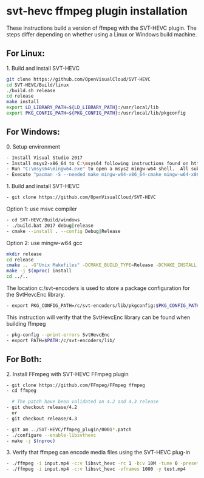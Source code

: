 # svt-hevc ffmpeg plugin installation

These instructions build a version of ffmpeg with the SVT-HEVC plugin.  The steps differ depending
on whether using a Linux or Windows build machine.

## For Linux:
1\. Build and install SVT-HEVC 
``` bash
git clone https://github.com/OpenVisualCloud/SVT-HEVC
cd SVT-HEVC/Build/linux
./build.sh release
cd release
make install
export LD_LIBRARY_PATH=${LD_LIBRARY_PATH}:/usr/local/lib
export PKG_CONFIG_PATH=${PKG_CONFIG_PATH}:/usr/local/lib/pkgconfig
```
## For Windows:
0\. Setup environment
``` bash
- Install Visual Studio 2017
- Install msys2-x86_64 to C:\msys64 following instructions found on http://www.msys2.org/
- Run "C:\msys64\mingw64.exe" to open a msys2 mingw-w64 shell.  All subsequent build steps should be done in this shell.
- Execute "pacman -S --needed make mingw-w64-x86_64-cmake mingw-w64-x86_64-gcc mingw-w64-x86_64-yasm mingw-w64-x86_64-SDL2 perl diffutils pkg-config git tar" in the console
```
1\. Build and install SVT-HEVC
``` bash
- git clone https://github.com/OpenVisualCloud/SVT-HEVC
```
Option 1: use msvc compiler
``` bash
- cd SVT-HEVC/Build/windows
- ./build.bat 2017 debug|release
- cmake --install . --config Debug|Release
```
Option 2: use mingw-w64 gcc
``` bash
mkdir release
cd release
cmake .. -G"Unix Makefiles" -DCMAKE_BUILD_TYPE=Release -DCMAKE_INSTALL_PREFIX=C:/svt-encoders -DBUILD_SHARED_LIBS=off
make -j $(nproc) install
cd ../..
```
The location c:/svt-encoders is used to store a package configuration for the SvtHevcEnc library.
``` bash
- export PKG_CONFIG_PATH=/c/svt-encoders/lib/pkgconfig:$PKG_CONFIG_PATH
```
This instruction will verify that the SvtHevcEnc library can be found when building ffmpeg
``` bash
- pkg-config --print-errors SvtHevcEnc
- export PATH=$PATH:/c/svt-encoders/lib/
```
## For Both:
2\. Install FFmpeg with SVT-HEVC FFmpeg plugin
``` bash
- git clone https://github.com/FFmpeg/FFmpeg ffmpeg
- cd ffmpeg

  # The patch have been validated on 4.2 and 4.3 release
- git checkout release/4.2
  or 
- git checkout release/4.3

- git am ../SVT-HEVC/ffmpeg_plugin/0001*.patch
- ./configure --enable-libsvthevc
- make -j $(nproc)
```
3\. Verify that ffmpeg can encode media files using the SVT-HEVC plug-in
``` bash
- ./ffmpeg -i input.mp4 -c:v libsvt_hevc -rc 1 -b:v 10M -tune 0 -preset 9 -y test.265
- ./ffmpeg -i input.mp4 -c:v libsvt_hevc -vframes 1000 -y test.mp4
```
